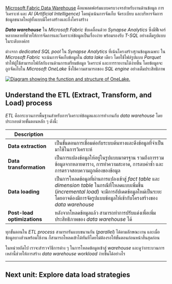 
[Microsoft Fabric Data Warehouse](https://learn.microsoft.com/en-us/fabric/data-warehouse/) คือแพลตฟอร์มแบบครบวงจรสำหรับงานด้านข้อมูล การวิเคราะห์ และ _AI (Artificial Intelligence)_ โดยมุ่งเน้นการจัดเก็บ จัดระเบียบ และบริหารจัดการข้อมูลขนาดใหญ่ทั้งแบบมีโครงสร้างและกึ่งโครงสร้าง

_**Data warehouse**_ ใน _Microsoft Fabric_ ขับเคลื่อนด้วย _Synapse Analytics_ ซึ่งมีฟีเจอร์หลากหลายที่ช่วยให้การจัดการและวิเคราะห์ข้อมูลเป็นเรื่องง่าย พร้อมรองรับ _T-SQL_ อย่างเต็มรูปแบบในระดับองค์กร

ต่างจาก _dedicated SQL pool_ ใน _Synapse Analytics_ ที่เน้นโครงสร้างฐานข้อมูลเฉพาะ ใน _Microsoft Fabric_ จะเน้นการจัดเก็บข้อมูลใน _data lake_ เดียว โดยใช้ไฟล์รูปแบบ _Parquet_ ทำให้ผู้ใช้สามารถโฟกัสกับงานด้านการเตรียมข้อมูล วิเคราะห์ และการรายงานได้ง่ายขึ้น โดยข้อมูลจะถูกจัดเก็บใน _Microsoft OneLake_ ซึ่งใช้ความสามารถของ _SQL engine_ อย่างเต็มประสิทธิภาพ

[![Diagram showing the function and structure of OneLake.](https://learn.microsoft.com/en-us/training/wwl-data-ai/load-data-into-microsoft-fabric-data-warehouse/media/1-access-onelake-data-other-tools.png)](https://learn.microsoft.com/en-us/training/wwl-data-ai/load-data-into-microsoft-fabric-data-warehouse/media/1-access-onelake-data-other-tools.png#lightbox)

## Understand the ETL (Extract, Transform, and Load) process

_ETL_ คือกระบวนการพื้นฐานสำหรับการวิเคราะห์ข้อมูลและการทำงานกับ _data warehouse_ โดยประกอบด้วยขั้นตอนหลัก ๆ ดังนี้:

| Description                 |                                                                                                                                                                                                                                |
| --------------------------- | ------------------------------------------------------------------------------------------------------------------------------------------------------------------------------------------------------------------------------ |
| **Data extraction**         | เป็นขั้นตอนการเชื่อมต่อกับระบบต้นทางและดึงข้อมูลที่จำเป็นมาใช้ในการวิเคราะห์                                                                                                                                                   |
| **Data transformation**     | เป็นการแปลงข้อมูลให้อยู่ในรูปแบบมาตรฐาน รวมถึงการรวมข้อมูลจากหลายตาราง, การทำความสะอาด, การลบค่าซ้ำ และการตรวจสอบความถูกต้องของข้อมูล                                                                                          |
| **Data loading**            | เป็นการโหลดข้อมูลที่ผ่านการแปลงเข้าสู่ _fact table_ และ _dimension table_ ในกรณีที่โหลดแบบเพิ่มขึ้น (_incremental load_) จะมีการอัปเดตข้อมูลใหม่เป็นระยะ โดยอาจต้องมีการจัดรูปแบบข้อมูลให้เข้ากับโครงสร้างของ _data warehouse_ |
| **Post-load optimizations** | หลังจากโหลดข้อมูลแล้ว สามารถทำการปรับแต่งเพื่อเพิ่มประสิทธิภาพของ _data warehouse_ ได้                                                                                                                                         |

ทุกขั้นตอนใน _ETL process_ สามารถรันแบบขนานกัน (_parallel_) ได้ตามลักษณะงาน และเมื่อข้อมูลบางส่วนพร้อมใช้งาน ก็สามารถโหลดเข้าได้ทันทีโดยไม่ต้องรอให้ขั้นตอนก่อนหน้าสิ้นสุดก่อน

ในหน่วยถัดไป เราจะสำรวจวิธีการต่าง ๆ ในการโหลดข้อมูลเข้าสู่ _warehouse_ และดูว่ากระบวนการเหล่านี้ช่วยให้การสร้าง _data warehouse workload_ ง่ายขึ้นได้อย่างไร

---

## Next unit: Explore data load strategies
